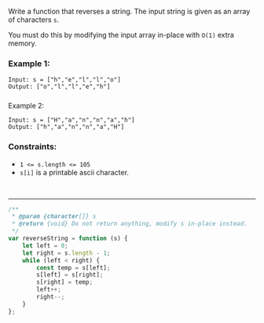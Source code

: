 Write a function that reverses a string. The input string is given as an array of characters `s`.

You must do this by modifying the input array in-place with `O(1)` extra memory.

### Example 1:

```
Input: s = ["h","e","l","l","o"]
Output: ["o","l","l","e","h"]
```

###

Example 2:

```
Input: s = ["H","a","n","n","a","h"]
Output: ["h","a","n","n","a","H"]
```

### Constraints:

-   `1 <= s.length <= 105`
-   `s[i]` is a printable ascii character.

<br>

---

```js
/**
 * @param {character[]} s
 * @return {void} Do not return anything, modify s in-place instead.
 */
var reverseString = function (s) {
    let left = 0;
    let right = s.length - 1;
    while (left < right) {
        const temp = s[left];
        s[left] = s[right];
        s[right] = temp;
        left++;
        right--;
    }
};
```
